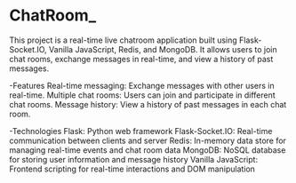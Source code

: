 # ChatRoom_
This project is a real-time live chatroom application built using Flask-Socket.IO, Vanilla JavaScript, Redis, and MongoDB. 
It allows users to join chat rooms, exchange messages in real-time, and view a history of past messages.

-Features
 Real-time messaging: Exchange messages with other users in real-time.
 Multiple chat rooms: Users can join and participate in different chat rooms.
 Message history: View a history of past messages in each chat room.

-Technologies
 Flask: Python web framework
 Flask-Socket.IO: Real-time communication between clients and server
 Redis: In-memory data store for managing real-time events and chat room data
 MongoDB: NoSQL database for storing user information and message history
 Vanilla JavaScript: Frontend scripting for real-time interactions and DOM manipulation
